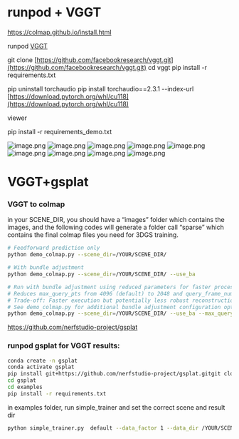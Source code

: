 # runpod + VGGT

https://colmap.github.io/install.html

runpod [VGGT](https://www.notion.so/VGGT-1cb71bdab3cf801fb8cdddfb0e7282d5?pvs=21) 

git clone [https://github.com/facebookresearch/vggt.git](https://github.com/facebookresearch/vggt.git)
cd vggt
pip install -r requirements.txt

pip uninstall torchaudio
pip install torchaudio==2.3.1 --index-url [https://download.pytorch.org/whl/cu118](https://download.pytorch.org/whl/cu118)

viewer

pip install -r requirements_demo.txt

![image.png](images/runpod%20colmap%201cb71bdab3cf80c186c9eb85c894e561/image.png)
![image.png](images/runpod%20colmap%201cb71bdab3cf80c186c9eb85c894e561/image%201.png)
![image.png](images/runpod%20colmap%201cb71bdab3cf80c186c9eb85c894e561/image%202.png)
![image.png](images/runpod%20colmap%201cb71bdab3cf80c186c9eb85c894e561/image%203.png)
![image.png](images/runpod%20colmap%201cb71bdab3cf80c186c9eb85c894e561/image%204.png)
![image.png](images/runpod%20colmap%201cb71bdab3cf80c186c9eb85c894e561/image%205.png)
![image.png](images/runpod%20colmap%201cb71bdab3cf80c186c9eb85c894e561/image%206.png)
![image.png](images/runpod%20colmap%201cb71bdab3cf80c186c9eb85c894e561/image%207.png)
![image.png](images/runpod%20colmap%201cb71bdab3cf80c186c9eb85c894e561/image%208.png)

# VGGT+gsplat

### VGGT to colmap

in your SCENE_DIR, you should have a “images” folder which contains the images, and the following codes will generate a folder call “sparse” which contains the final colmap files you need for 3DGS training.

```bash
# Feedforward prediction only
python demo_colmap.py --scene_dir=/YOUR/SCENE_DIR/ 

# With bundle adjustment
python demo_colmap.py --scene_dir=/YOUR/SCENE_DIR/ --use_ba

# Run with bundle adjustment using reduced parameters for faster processing
# Reduces max_query_pts from 4096 (default) to 2048 and query_frame_num from 8 (default) to 5
# Trade-off: Faster execution but potentially less robust reconstruction in complex scenes (you may consider setting query_frame_num equal to your total number of images) 
# See demo_colmap.py for additional bundle adjustment configuration options
python demo_colmap.py --scene_dir=/YOUR/SCENE_DIR/ --use_ba --max_query_pts=2048 --query_frame_num=5
```

https://github.com/nerfstudio-project/gsplat

### runpod gsplat for VGGT results:

```bash
conda create -n gsplat
conda activate gsplat
pip install git+https://github.com/nerfstudio-project/gsplat.gitgit clone https://github.com/nerfstudio-project/gsplat.git
cd gsplat
cd examples
pip install -r requirements.txt
```

in examples folder, run simple_trainer and set the correct scene and result dir

```bash
python simple_trainer.py  default --data_factor 1 --data_dir /YOUR/SCENE_DIR/ --result_dir /YOUR/RESULT_DIR/
```
